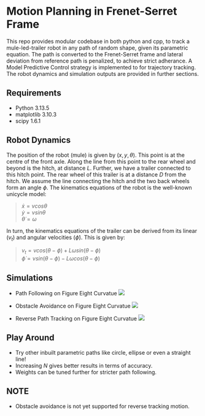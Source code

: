 # Motion Planning in Frenet-Serret Frame
This repo provides modular codebase in both python and cpp, to track a mule-led-trailer robot in any path of random shape, given its parametric equation. The path is converted to the Frenet-Serret frame and lateral deviation from reference path is penalized, to achieve strict adherance. A Model Predictive Control strategy is implemented to for trajectory tracking. The robot dynamics and simulation outputs are provided in further sections. 

## Requirements
* Python 3.13.5
* matplotlib 3.10.3
* scipy 1.6.1

## Robot Dynamics
The position of the robot (mule) is given by $(x, y, θ)$. This point is at the centre of the front axle. Along the line from this point to the rear wheel and beyond is the hitch, at distance $L$. Further, we have a trailer connected to this hitch point. The rear wheel of this trailer is at a distance $D$ from the hitch. We assume the line connecting the hitch and the two back wheels form an angle $\phi$.
The kinematics equations of the robot is the well-known unicycle model:<br>
>$\dot x = v cos \theta$<br>
>$\dot y = v sin \theta$<br>
>$\dot \theta = \omega$<br>

In turn, the kinematics equations of the trailer can be derived from its linear ($v_{t}$) and angular velocities ($\dot\phi$). This is given by:<br>
>$v_{t} = v cos (\theta-\phi) + L\omega sin (\theta-\phi)$<br>
>$\dot\phi = v sin (\theta-\phi) - L\omega cos (\theta-\phi)$

## Simulations
* Path Following on Figure Eight Curvatue
![](path_following.gif)

* Obstacle Avoidance on Figure Eight Curvatue
![](obstacle_avoidance.gif)

* Reverse Path Tracking on Figure Eight Curvatue
![](reverse_tracking.gif)

## Play Around
* Try other inbuilt parametric paths like circle, ellipse or even a straight line!
* Increasing $N$ gives better results in terms of accuracy.
* Weights can be tuned further for stricter path following.

## NOTE
* Obstacle avoidance is not yet supported for reverse tracking motion.


